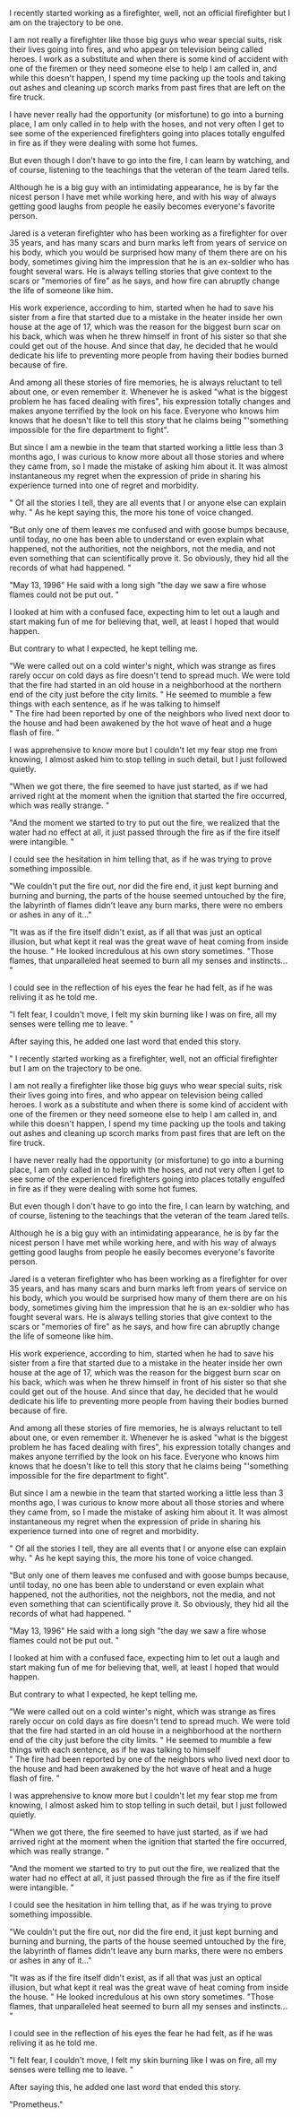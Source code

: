   I recently started working as a firefighter, well, not an official firefighter but I am on the trajectory to be one.

 I am not really a firefighter like those big guys who wear special suits, risk their lives going into fires, and who appear on television being called heroes. I work as a substitute and when there is some kind of accident with one of the firemen or they need someone else to help I am called in, and while this doesn't happen, I spend my time packing up the tools and taking out ashes and cleaning up scorch marks from past fires that are left on the fire truck.

 I have never really had the opportunity (or misfortune) to go into a burning place, I am only called in to help with the hoses, and not very often I get to see some of the experienced firefighters going into places totally engulfed in fire as if they were dealing with some hot fumes.
 
 But even though I don't have to go into the fire, I can learn by watching, and of course, listening to the teachings that the veteran of the team Jared tells.

Although he is a big guy with an intimidating appearance, he is by far the nicest person I have met while working here, and with his way of always getting good laughs from people he easily becomes everyone's favorite person.

Jared is a veteran firefighter who has been working as a firefighter for over 35 years, and has many scars and burn marks left from years of service on his body, which you would be surprised how many of them there are on his body, sometimes giving him the impression that he is an ex-soldier who has fought several wars.
  He is always telling stories that give context to the scars or "memories of fire" as he says, and how fire can abruptly change the life of someone like him.

 His work experience, according to him, started when he had to save his sister from a fire that started due to a mistake in the heater inside her own house at the age of 17, which was the reason for the biggest burn scar on his back, which was when he threw himself in front of his sister so that she could get out of the house.
 And since that day, he decided that he would dedicate his life to preventing more people from having their bodies burned because of fire.

 And among all these stories of fire memories, he is always reluctant to tell about one, or even remember it. Whenever he is asked "what is the biggest problem he has faced dealing with fires", his expression totally changes and makes anyone terrified by the look on his face.
 Everyone who knows him knows that he doesn't like to tell this story that he claims being "'something impossible for the fire department to fight".

 But since I am a newbie in the team that started working a little less than 3 months ago, I was curious to know more about all those stories and where they came from, so I made the mistake of asking him about it. It was almost instantaneous my regret when the expression of pride in sharing his experience turned into one of regret and morbidity.

 " Of all the stories I tell, they are all events that I or anyone else can explain why. "
 As he kept saying this, the more his tone of voice changed.

"But only one of them leaves me confused and with goose bumps because, until today, no one has been able to understand or even explain what happened, not the authorities, not the neighbors, not the media, and not even something that can scientifically prove it. So obviously, they hid all the records of what had happened. "

 "May 13, 1996" He said with a long sigh "the day we saw a fire whose flames could not be put out. "
 
 I looked at him with a confused face, expecting him to let out a laugh and start making fun of me for believing that, well, at least I hoped that would happen.

 But contrary to what I expected, he kept telling me.

 "We were called out on a cold winter's night, which was strange as fires rarely occur on cold days as fire doesn't tend to spread much.
 We were told that the fire had started in an old house in a neighborhood at the northern end of the city just before the city limits. " 
 He seemed to mumble a few things with each sentence, as if he was talking to himself  
" The fire had been reported by one of the neighbors who lived next door to the house and had been awakened by the hot wave of heat and a huge flash of fire. "

 I was apprehensive to know more but I couldn't let my fear stop me from knowing, I almost asked him to stop telling in such detail, but I just followed quietly.

 "When we got there, the fire seemed to have just started, as if we had arrived right at the moment when the ignition that started the fire occurred, which was really strange. " 

 "And the moment we started to try to put out the fire, we realized that the water had no effect at all, it just passed through the fire as if the fire itself were intangible. "

 I could see the hesitation in him telling that, as if he was trying to prove something impossible.

 "We couldn't put the fire out, nor did the fire end, it just kept burning and burning and burning, the parts of the house seemed untouched by the fire, the labyrinth of flames didn't leave any burn marks, there were no embers or ashes in any of it..."
 
"It was as if the fire itself didn't exist, as if all that was just an optical illusion, but what kept it real was the great wave of heat coming from inside the house. "
  He looked incredulous at his own story sometimes.  "Those flames, that unparalleled heat seemed to burn all my senses and instincts... "

 I could see in the reflection of his eyes the fear he had felt, as if he was reliving it as he told me.

 "I felt fear, I couldn't move, I felt my skin burning like I was on fire, all my senses were telling me to leave. "

 After saying this, he added one last word that ended this story.

 " I recently started working as a firefighter, well, not an official firefighter but I am on the trajectory to be one.

 I am not really a firefighter like those big guys who wear special suits, risk their lives going into fires, and who appear on television being called heroes. I work as a substitute and when there is some kind of accident with one of the firemen or they need someone else to help I am called in, and while this doesn't happen, I spend my time packing up the tools and taking out ashes and cleaning up scorch marks from past fires that are left on the fire truck.

 I have never really had the opportunity (or misfortune) to go into a burning place, I am only called in to help with the hoses, and not very often I get to see some of the experienced firefighters going into places totally engulfed in fire as if they were dealing with some hot fumes.
 
 But even though I don't have to go into the fire, I can learn by watching, and of course, listening to the teachings that the veteran of the team Jared tells.

Although he is a big guy with an intimidating appearance, he is by far the nicest person I have met while working here, and with his way of always getting good laughs from people he easily becomes everyone's favorite person.

Jared is a veteran firefighter who has been working as a firefighter for over 35 years, and has many scars and burn marks left from years of service on his body, which you would be surprised how many of them there are on his body, sometimes giving him the impression that he is an ex-soldier who has fought several wars.
  He is always telling stories that give context to the scars or "memories of fire" as he says, and how fire can abruptly change the life of someone like him.

 His work experience, according to him, started when he had to save his sister from a fire that started due to a mistake in the heater inside her own house at the age of 17, which was the reason for the biggest burn scar on his back, which was when he threw himself in front of his sister so that she could get out of the house.
 And since that day, he decided that he would dedicate his life to preventing more people from having their bodies burned because of fire.

 And among all these stories of fire memories, he is always reluctant to tell about one, or even remember it. Whenever he is asked "what is the biggest problem he has faced dealing with fires", his expression totally changes and makes anyone terrified by the look on his face.
 Everyone who knows him knows that he doesn't like to tell this story that he claims being "'something impossible for the fire department to fight".

 But since I am a newbie in the team that started working a little less than 3 months ago, I was curious to know more about all those stories and where they came from, so I made the mistake of asking him about it. It was almost instantaneous my regret when the expression of pride in sharing his experience turned into one of regret and morbidity.

 " Of all the stories I tell, they are all events that I or anyone else can explain why. "
 As he kept saying this, the more his tone of voice changed.

"But only one of them leaves me confused and with goose bumps because, until today, no one has been able to understand or even explain what happened, not the authorities, not the neighbors, not the media, and not even something that can scientifically prove it. So obviously, they hid all the records of what had happened. "

 "May 13, 1996" He said with a long sigh "the day we saw a fire whose flames could not be put out. "
 
 I looked at him with a confused face, expecting him to let out a laugh and start making fun of me for believing that, well, at least I hoped that would happen.

 But contrary to what I expected, he kept telling me.

 "We were called out on a cold winter's night, which was strange as fires rarely occur on cold days as fire doesn't tend to spread much.
 We were told that the fire had started in an old house in a neighborhood at the northern end of the city just before the city limits. " 
 He seemed to mumble a few things with each sentence, as if he was talking to himself  
" The fire had been reported by one of the neighbors who lived next door to the house and had been awakened by the hot wave of heat and a huge flash of fire. "

 I was apprehensive to know more but I couldn't let my fear stop me from knowing, I almost asked him to stop telling in such detail, but I just followed quietly.

 "When we got there, the fire seemed to have just started, as if we had arrived right at the moment when the ignition that started the fire occurred, which was really strange. " 

 "And the moment we started to try to put out the fire, we realized that the water had no effect at all, it just passed through the fire as if the fire itself were intangible. "

 I could see the hesitation in him telling that, as if he was trying to prove something impossible.

 "We couldn't put the fire out, nor did the fire end, it just kept burning and burning and burning, the parts of the house seemed untouched by the fire, the labyrinth of flames didn't leave any burn marks, there were no embers or ashes in any of it..."
 
"It was as if the fire itself didn't exist, as if all that was just an optical illusion, but what kept it real was the great wave of heat coming from inside the house. "
  He looked incredulous at his own story sometimes.  "Those flames, that unparalleled heat seemed to burn all my senses and instincts... "

 I could see in the reflection of his eyes the fear he had felt, as if he was reliving it as he told me.

 "I felt fear, I couldn't move, I felt my skin burning like I was on fire, all my senses were telling me to leave. "

 After saying this, he added one last word that ended this story.

"Prometheus."